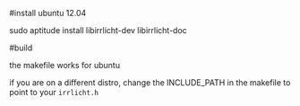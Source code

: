 #install ubuntu 12.04

sudo aptitude install libirrlicht-dev libirrlicht-doc

#build

the makefile works for ubuntu

if you are on a different distro, change the INCLUDE_PATH in the makefile
to point to your ``irrlicht.h``
